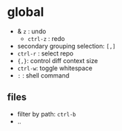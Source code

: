 
# global


- & `z` : undo
	- `ctrl-z` : redo
- secondary grouping selection: `[,]`
- `ctrl-r` : select repo
- `{,}`: control diff context size
- `ctrl-w`: toggle whitespace
- `:` : shell command
## files

- filter by path: `ctrl-b`
- ..

